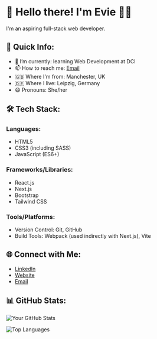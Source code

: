 # 👋 Hello there! I'm Evie 👩‍💻

I'm an aspiring full-stack web developer.

## 🚀 Quick Info:

- 🌱 I’m currently: learning Web Development at DCI
- 📫 How to reach me: [Email](eviewilcock01@gmail.com)
- 🇬🇧 Where I'm from: Manchester, UK
- 🇩🇪 Where I live: Leipzig, Germany
- 😄 Pronouns: She/her

## 🛠️ Tech Stack:

### Languages:
- HTML5  
- CSS3 (including SASS)  
- JavaScript (ES6+)  

### Frameworks/Libraries:
- React.js  
- Next.js  
- Bootstrap  
- Tailwind CSS  

### Tools/Platforms:
- Version Control: Git, GitHub  
- Build Tools: Webpack (used indirectly with Next.js), Vite  

## 🌐 Connect with Me:

- [LinkedIn](https://de.linkedin.com/in/evie-wilcock)
- [Website](https://eviesw.github.io/my-portfolio-website/)
- [Email](eviewilcock01@gmail.com)

## 📊 GitHub Stats:
![Your GitHub Stats](https://github-readme-stats.vercel.app/api?username=eviesw&show_icons=true&theme=radical)

![Top Languages](https://github-readme-stats.vercel.app/api/top-langs/?username=eviesw&layout=compact&theme=radical)

